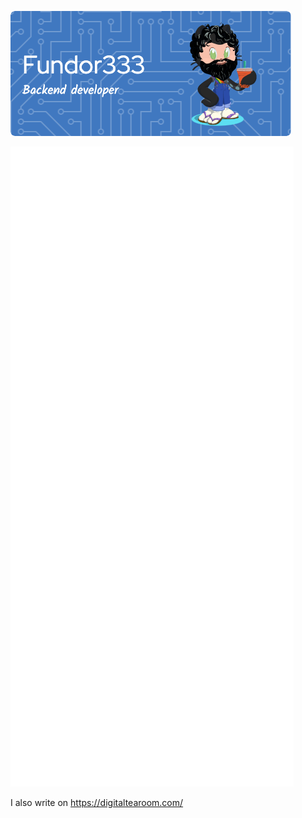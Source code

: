 ![Header](./github-header-image.png)

![Metrics](/github-metrics.svg)

I also write on <a rel="nofollow me" class="Link--primary" href="https://digitaltearoom.com/">https://digitaltearoom.com/</a>


<!-- feed start -->
<!-- feed end -->
